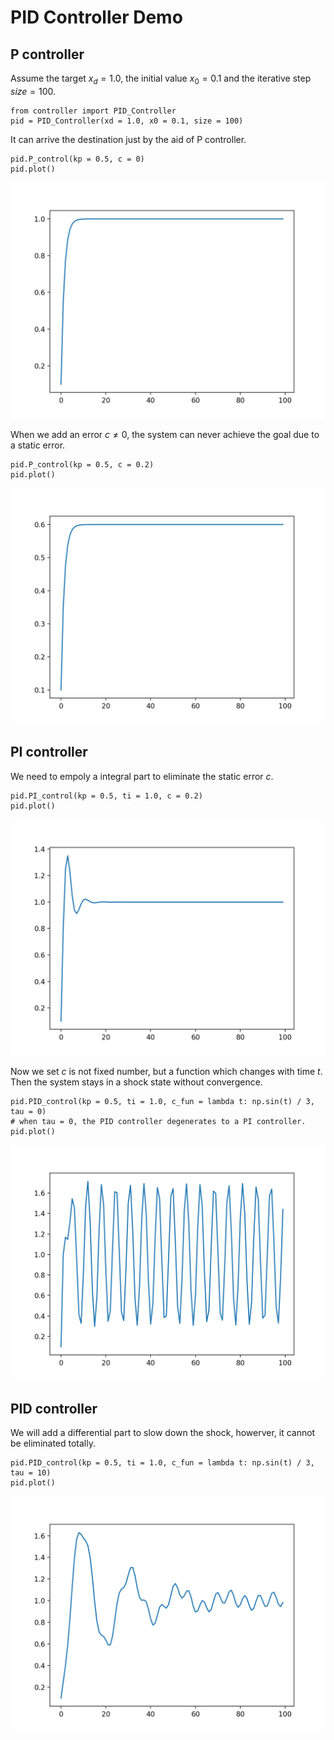 # PID Controller Demo

## P controller

Assume the target $x_d = 1.0$, the initial value $x_0 = 0.1$ and the iterative step $size = 100$.

```
from controller import PID_Controller
pid = PID_Controller(xd = 1.0, x0 = 0.1, size = 100)
```

It can arrive the destination just by the aid of P controller.

```
pid.P_control(kp = 0.5, c = 0)
pid.plot()
```

![figure_1](./pic/figure_1.png)

When we add an error $c \neq 0$, the system can never achieve the goal due to a static error.

```
pid.P_control(kp = 0.5, c = 0.2)
pid.plot()
```

![figure_2](./pic/figure_2.png)

## PI controller

We need to empoly a integral part to eliminate the static error $c$.

```
pid.PI_control(kp = 0.5, ti = 1.0, c = 0.2)
pid.plot()
```

![figure_3](./pic/figure_3.png)

Now we set $c$ is not fixed number, but a function which changes with time $t$. Then the system stays in a shock state without convergence.

```
pid.PID_control(kp = 0.5, ti = 1.0, c_fun = lambda t: np.sin(t) / 3, tau = 0)
# when tau = 0, the PID controller degenerates to a PI controller.
pid.plot()
```

![figure_4](./pic/figure_4.png)

## PID controller

We will add a differential part to slow down the shock, howerver, it cannot be eliminated totally. 

```
pid.PID_control(kp = 0.5, ti = 1.0, c_fun = lambda t: np.sin(t) / 3, tau = 10)
pid.plot()
```

![figure_5](./pic/figure_5.png)
